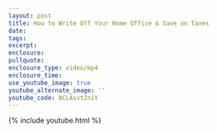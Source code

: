 ```yaml
---
layout: post
title: How to Write Off Your Home Office & Save on Taxes
date:
tags:
excerpt:
enclosure:
pullquote:
enclosure_type: video/mp4
enclosure_time:
use_youtube_image: true
youtube_alternate_image: ''
youtube_code: NCLAsvt2niY
---
```

{% include youtube.html %}